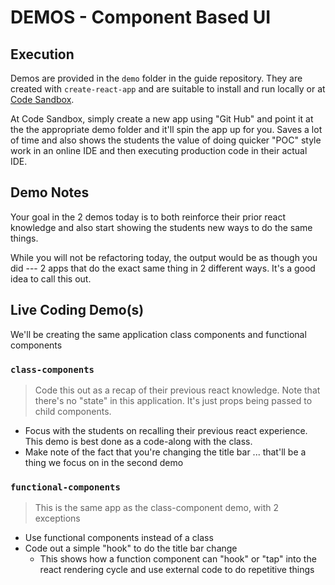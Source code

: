 # DEMOS - Component Based UI

## Execution

Demos are provided in the `demo` folder in the guide repository. They are created with `create-react-app` and are suitable to install and run locally or at [Code Sandbox](http://codesandbox.io).

At Code Sandbox, simply create a new app using "Git Hub" and point it at the the appropriate demo folder and it'll spin the app up for you. Saves a lot of time and also shows the students the value of doing quicker "POC" style work in an online IDE and then executing production code in their actual IDE.

## Demo Notes

Your goal in the 2 demos today is to both reinforce their prior react knowledge and also start showing the students new ways to do the same things.

While you will not be refactoring today, the output would be as though you did --- 2 apps that do the exact same thing in 2 different ways. It's a good idea to call this out.

## Live Coding Demo(s)

We'll be creating the same application class components and functional components

### `class-components`

> Code this out as a recap of their previous react knowledge. Note that there's no "state" in this application. It's just props being passed to child components.

- Focus with the students on recalling their previous react experience. This demo is best done as a code-along with the class.
- Make note of the fact that you're changing the title bar ... that'll be a thing we focus on in the second demo

### `functional-components`

> This is the same app as the class-component demo, with 2 exceptions

- Use functional components instead of a class
- Code out a simple "hook" to do the title bar change
  - This shows how a function component can "hook" or "tap" into the react rendering cycle and use external code to do repetitive things
